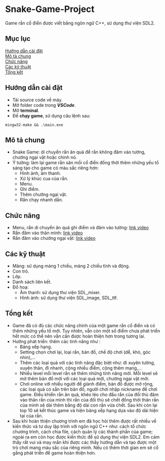 # Snake-Game-Project
Game rắn cổ điển được viết bằng ngôn ngữ C++, sử dụng thư viện SDL2.  
## Mục lục  
[Hướng dẫn cài đặt](#hướng-dẫn-cài-đặt)  
[Mô tả chung](#mô-tả-chung)  
[Chức năng](#chức-năng)  
[Các kỹ thuật](#các-kỹ-thuật)  
[Tổng kết](#tổng-kết)  
## Hướng dẫn cài đặt  
  - Tải source code về máy.
  - Mở folder code trong **_VSCode_**.  
  - Mở **terminal**.
  - Để **chạy game**, sử dụng câu lệnh sau: 
  ```
  mingw32-make && .\main.exe
  ```
## Mô tả chung
  - Snake Game: di chuyển rắn ăn quả để rắn không đâm vào tường, chướng ngại vật hoặc chính nó.
  - Ý tưởng: làm lại game rắn săn mồi cổ điển đồng thời thêm những yếu tố sáng tạo cho game có màu sắc riêng hơn:
    - Hình ảnh, âm thanh.
    - Xử lý khúc cua của rắn.
    - Menu.
    - Ghi điểm.
    - Thêm chướng ngại vật. 
    - Rắn chạy nhanh dần.
## Chức năng
  - Menu, rắn di chuyển ăn quả ghi điểm và đâm vào tường: [link video](https://youtu.be/q0jruWb4gbg)
  - Rắn đâm vào thân mình: [link video](https://youtu.be/4e1W5PPsaAw)
  - Rắn đâm vào chướng ngại vật: [link video](https://youtu.be/G5vfonqVMos)
## Các kỹ thuật
  - Mảng: sử dụng mảng 1 chiều, mảng 2 chiều tĩnh và động.
  - Con trỏ.
  - Lớp.
  - Danh sách liên kết.
  - Đồ hoạ:
      - Âm thanh: sử dụng thư viện SDL_mixer.
      - Hình ảnh: sử dụng thư viện SDL_image, SDL_ttf.
## Tổng kết
  - Game đã có đủ các chức năng chính của một game rắn cổ điển và có thêm những yếu tố mới. Tuy nhiên, vẫn còn một số điểm chưa phát triển hết mức có thể nên vẫn cần được hoàn thiện hơn trong tương lai.
  - Hướng phát triển: thêm các tính năng như :
    - Bảng xếp hạng.
    - Setting chọn chơi lại, loại rắn, bản đồ, chế độ chơi (dễ, khó, góc nhìn),...
    - Thêm các loại quả với các tính năng đặc biệt như: đi xuyên tường, xuyên thân, đi nhanh, cộng nhiều điểm, cộng thêm mạng,...
    - Nhiều level mỗi level rắn sẽ thêm những tính năng mới. Mỗi level sẽ mở thêm bản đồ mới với các loại quả mới, chướng ngại vật mới.
    - Chơi online với nhiều người để giành điểm, bản đồ được mở rộng, các loại quả có sẵn trên bản đồ, người chơi nhập nickname để chơi game. Điều khiển rắn ăn quả, khéo léo cho đầu rắn của đối thủ đâm vào thân rắn của mình thì rắn của đối thủ sẽ chết đồng thời thân rắn của mình sẽ dài thêm bằng độ dài con rắn vừa chết. Sau khi còn lại top 10 sẽ kết thúc game và hiện bảng xếp hạng dựa vào độ dài hiện tại của rắn.
  - Sau khi hoàn thiện chương trình em đã học hỏi thêm được rất nhiều về kiến thức và tư duy lập trình với ngôn ngữ C++ như: cách tổ chức chương trình, cách chia file,  cách quản lý các thành phần của game; ngoài ra em còn học được kiến thức để sử dụng thư viện SDL2. Em cảm thấy rất vui và may mắn khi được các thầy hướng dẫn và tạo được một trò chơi mang màu sắc của riêng mình. Nếu có thêm thời gian em sẽ cố gắng phát triển để game hoàn thiện hơn.

 
